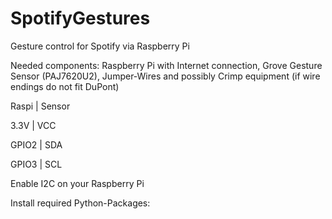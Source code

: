 # SpotifyGestures
Gesture control for Spotify via Raspberry Pi

Needed components: Raspberry Pi with Internet connection, Grove Gesture Sensor (PAJ7620U2), Jumper-Wires and possibly Crimp equipment (if wire endings do not fit DuPont)

Raspi  |  Sensor

3.3V   |  VCC

GPIO2  |  SDA

GPIO3  |  SCL

Enable I2C on your Raspberry Pi

Install required Python-Packages: 
